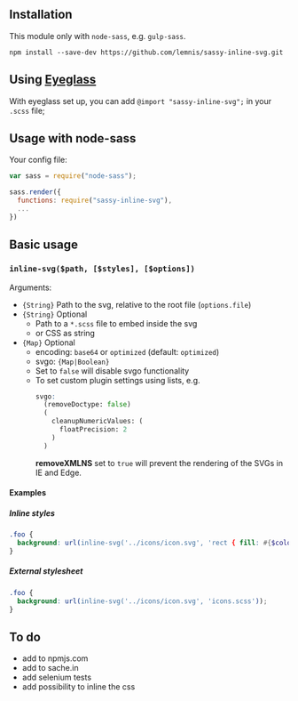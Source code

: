 ## Installation

This module only with `node-sass`, e.g. `gulp-sass`.

```
npm install --save-dev https://github.com/lemnis/sassy-inline-svg.git
```

## Using [Eyeglass](https://github.com/sass-eyeglass/eyeglass)

With eyeglass  set up, you can  add `@import "sassy-inline-svg";` in your `.scss` file;

## Usage with node-sass

Your config file:
```js
var sass = require("node-sass");

sass.render({
  functions: require("sassy-inline-svg"),
  ...
})
```

## Basic usage

### `inline-svg($path, [$styles], [$options])`

Arguments:
* `{String}` Path to the svg, relative to the root file (`options.file`)
* `{String}` Optional
  * Path to a `*.scss` file to embed inside the svg
  * or CSS as string
* `{Map}` Optional
	* encoding: `base64` or `optimized` (default: `optimized`)
	* svgo: `{Map|Boolean}`
    * Set to `false` will disable svgo functionality
    * To set custom plugin settings using lists, e.g.
      ```scss
      svgo:
        (removeDoctype: false)
        (
          cleanupNumericValues: (
            floatPrecision: 2
          )
        )
      ```
      **removeXMLNS** set to `true` will prevent the rendering of the SVGs in IE and Edge.

#### Examples

##### Inline styles
```scss
.foo {
  background: url(inline-svg('../icons/icon.svg', 'rect { fill: #{$color-red} }'));
}
```

##### External stylesheet
```scss
.foo {
  background: url(inline-svg('../icons/icon.svg', 'icons.scss'));
}
```

## To do

* add to npmjs.com
* add to sache.in
* add selenium tests
* add possibility to inline the css